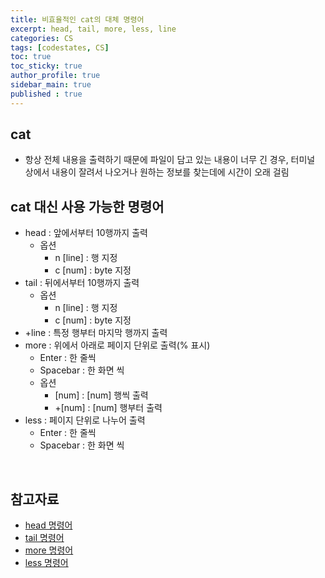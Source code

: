 ```yaml
---
title: 비효율적인 cat의 대체 명령어
excerpt: head, tail, more, less, line
categories: CS
tags: [codestates, CS]
toc: true
toc_sticky: true
author_profile: true
sidebar_main: true
published : true
---
```

## cat
- 항상 전체 내용을 출력하기 때문에 파일이 담고 있는 내용이 너무 긴 경우, 터미널 상에서 내용이 잘려서 나오거나 원하는 정보를 찾는데에 시간이 오래 걸림

## cat 대신 사용 가능한 명령어
- head : 앞에서부터 10행까지 출력
  - 옵션
    - n [line] : 행 지정
    - c [num] : byte 지정
- tail : 뒤에서부터 10행까지 출력
  - 옵션
    - n [line] : 행 지정
    - c [num] : byte 지정
- +line : 특정 행부터 마지막 행까지 출력
- more : 위에서 아래로 페이지 단위로 출력(% 표시) 
  - Enter : 한 줄씩  
  - Spacebar : 한 화면 씩 
  - 옵션
    - [num] : [num] 행씩 출력
    - +[num] : [num] 행부터 출력  
- less : 페이지 단위로 나누어 출력 
  - Enter : 한 줄씩 
  - Spacebar : 한 화면 씩

<br>

## 참고자료
- [head 명령어](http://www.incodom.kr/Linux/%EA%B8%B0%EB%B3%B8%EB%AA%85%EB%A0%B9%EC%96%B4/head)
- [tail 명령어](http://www.incodom.kr/Linux/%EA%B8%B0%EB%B3%B8%EB%AA%85%EB%A0%B9%EC%96%B4/tail)
- [more 명령어](http://www.incodom.kr/Linux/%EA%B8%B0%EB%B3%B8%EB%AA%85%EB%A0%B9%EC%96%B4/more)
- [less 명령어](http://www.incodom.kr/Linux/%EA%B8%B0%EB%B3%B8%EB%AA%85%EB%A0%B9%EC%96%B4/less)

